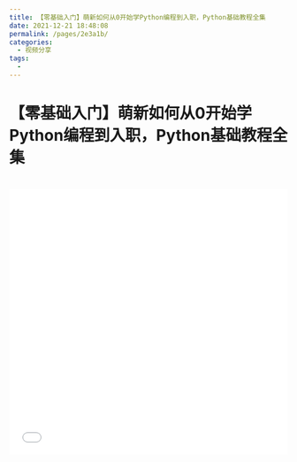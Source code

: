 ```yaml
---
title: 【零基础入门】萌新如何从0开始学Python编程到入职，Python基础教程全集
date: 2021-12-21 18:48:08
permalink: /pages/2e3a1b/
categories:
  - 视频分享
tags:
  - 
---
```

# 【零基础入门】萌新如何从0开始学Python编程到入职，Python基础教程全集

<iframe src="//player.bilibili.com/player.html?aid=208608319&bvid=BV1Th411n76E&cid=424955468&page=1&high_quality=1" scrolling="no" border="0" frameborder="no" framespacing="0" allowfullscreen="true" style="width: 100%; height: 30rem; max-width: 100%；align:center; padding:20px 0;"> </iframe>

